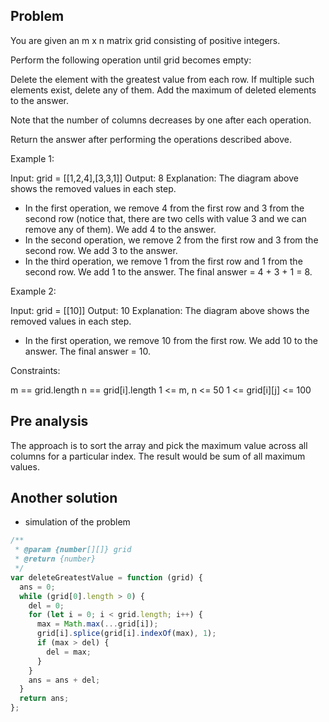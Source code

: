 ## Problem

You are given an m x n matrix grid consisting of positive integers.

Perform the following operation until grid becomes empty:

Delete the element with the greatest value from each row. If multiple such elements exist, delete any of them.
Add the maximum of deleted elements to the answer.

Note that the number of columns decreases by one after each operation.

Return the answer after performing the operations described above.

Example 1:

Input: grid = [[1,2,4],[3,3,1]]
Output: 8
Explanation: The diagram above shows the removed values in each step.

- In the first operation, we remove 4 from the first row and 3 from the second row (notice that, there are two cells with value 3 and we can remove any of them). We add 4 to the answer.
- In the second operation, we remove 2 from the first row and 3 from the second row. We add 3 to the answer.
- In the third operation, we remove 1 from the first row and 1 from the second row. We add 1 to the answer.
  The final answer = 4 + 3 + 1 = 8.

Example 2:

Input: grid = [[10]]
Output: 10
Explanation: The diagram above shows the removed values in each step.

- In the first operation, we remove 10 from the first row. We add 10 to the answer.
  The final answer = 10.

Constraints:

m == grid.length
n == grid[i].length
1 <= m, n <= 50
1 <= grid[i][j] <= 100

## Pre analysis

The approach is to sort the array and pick the maximum value across all columns for a particular index.
The result would be sum of all maximum values.

## Another solution

- simulation of the problem

```javascript
/**
 * @param {number[][]} grid
 * @return {number}
 */
var deleteGreatestValue = function (grid) {
  ans = 0;
  while (grid[0].length > 0) {
    del = 0;
    for (let i = 0; i < grid.length; i++) {
      max = Math.max(...grid[i]);
      grid[i].splice(grid[i].indexOf(max), 1);
      if (max > del) {
        del = max;
      }
    }
    ans = ans + del;
  }
  return ans;
};
```
